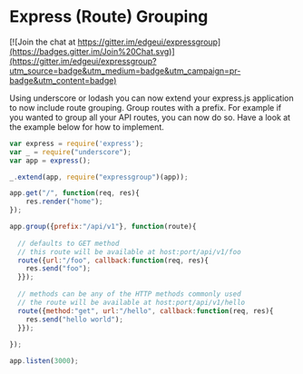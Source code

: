 # Express (Route) Grouping

[![Join the chat at https://gitter.im/edgeui/expressgroup](https://badges.gitter.im/Join%20Chat.svg)](https://gitter.im/edgeui/expressgroup?utm_source=badge&utm_medium=badge&utm_campaign=pr-badge&utm_content=badge)

Using underscore or lodash you can now extend your express.js application to now include route grouping.  Group routes with a prefix.  For example if you wanted to group all your API routes, you can now do so.  Have a look at the example below for how to implement.


```js
var express = require('express');
var _ = require("underscore");
var app = express();

_.extend(app, require("expressgroup")(app));

app.get("/", function(req, res){
	res.render("home");
});

app.group({prefix:"/api/v1"}, function(route){
  
  // defaults to GET method
  // this route will be available at host:port/api/v1/foo
  route({url:"/foo", callback:function(req, res){
    res.send("foo");
  }});
  
  // methods can be any of the HTTP methods commonly used
  // the route will be available at host:port/api/v1/hello
  route({method:"get", url:"/hello", callback:function(req, res){
    res.send("hello world");
  }});
  
});

app.listen(3000);
```

